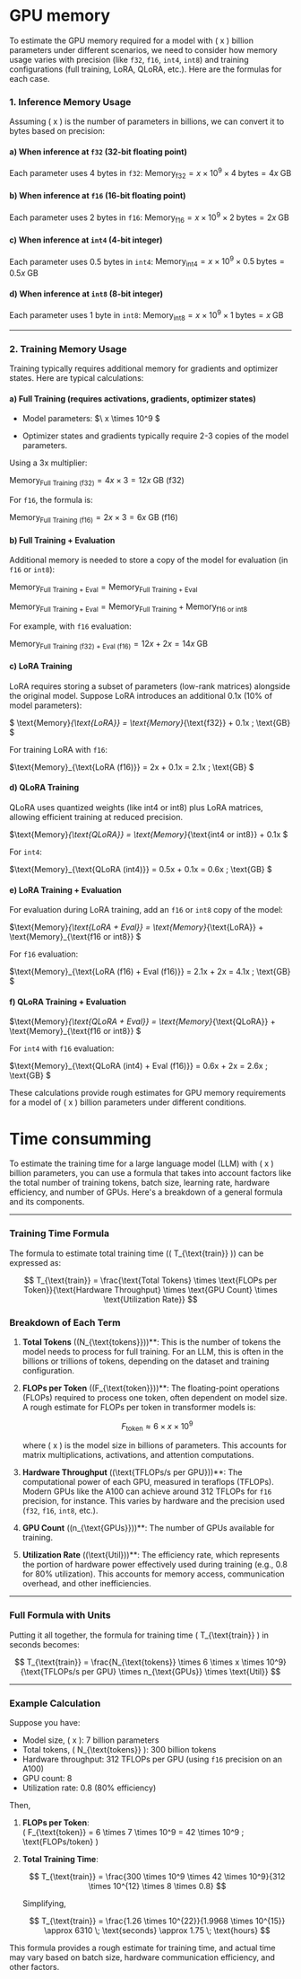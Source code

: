 # GPU memory

To estimate the GPU memory required for a model with \( x \) billion parameters under different scenarios, we need to consider how memory usage varies with precision (like `f32`, `f16`, `int4`, `int8`) and training configurations (full training, LoRA, QLoRA, etc.). Here are the formulas for each case.

### 1. **Inference Memory Usage**

Assuming \( x \) is the number of parameters in billions, we can convert it to bytes based on precision:

#### a) **When inference at `f32` (32-bit floating point)**

Each parameter uses 4 bytes in `f32`:
$\text{Memory}_{\text{f32}} = x \times 10^9 \times 4 \; \text{bytes} = 4x \; \text{GB}$

#### b) **When inference at `f16` (16-bit floating point)**

Each parameter uses 2 bytes in `f16`:
$\text{Memory}_{\text{f16}} = x \times 10^9 \times 2 \; \text{bytes} = 2x \; \text{GB}$

#### c) **When inference at `int4` (4-bit integer)**

Each parameter uses 0.5 bytes in `int4`:
$\text{Memory}_{\text{int4}} = x \times 10^9 \times 0.5 \; \text{bytes} = 0.5x \; \text{GB}$

#### d) **When inference at `int8` (8-bit integer)**

Each parameter uses 1 byte in `int8`:
$\text{Memory}_{\text{int8}} = x \times 10^9 \times 1 \; \text{bytes} = x \; \text{GB}$

---

### 2. **Training Memory Usage**

Training typically requires additional memory for gradients and optimizer states. Here are typical calculations:

#### a) **Full Training (requires activations, gradients, optimizer states)**

- Model parameters: $\ x \times 10^9 \$

- Optimizer states and gradients typically require 2-3 copies of the model parameters.

Using a 3x multiplier:

$\text{Memory}_{\text{Full Training (f32)}} = 4x \times 3 = 12x \; \text{GB (f32)}$

For `f16`, the formula is:

$\text{Memory}_{\text{Full Training (f16)}} = 2x \times 3 = 6x \; \text{GB (f16)}$

#### b) **Full Training + Evaluation**

Additional memory is needed to store a copy of the model for evaluation (in `f16` or `int8`):

$\text{Memory}_{\text{Full Training + Eval}} = \text{Memory}_{\text{Full Training + Eval}}$


$\text{Memory}_{\text{Full Training + Eval}} = \text{Memory}_{\text{Full Training}} + \text{Memory}_{\text{f16 or int8}}$

For example, with `f16` evaluation:

$\text{Memory}_{\text{Full Training (f32) + Eval (f16)}} = 12x + 2x = 14x \; \text{GB}$

#### c) **LoRA Training**

LoRA requires storing a subset of parameters (low-rank matrices) alongside the original model. Suppose LoRA introduces an additional 0.1x (10% of model parameters):

$ \text{Memory}_{\text{LoRA}} = \text{Memory}_{\text{f32}} + 0.1x \; \text{GB} $

For training LoRA with `f16`:

$\text{Memory}_{\text{LoRA (f16)}} = 2x + 0.1x = 2.1x \; \text{GB} $

#### d) **QLoRA Training**

QLoRA uses quantized weights (like int4 or int8) plus LoRA matrices, allowing efficient training at reduced precision.

$\text{Memory}_{\text{QLoRA}} = \text{Memory}_{\text{int4 or int8}} + 0.1x $

For `int4`:

$\text{Memory}_{\text{QLoRA (int4)}} = 0.5x + 0.1x = 0.6x \; \text{GB} $

#### e) **LoRA Training + Evaluation**

For evaluation during LoRA training, add an `f16` or `int8` copy of the model:

$\text{Memory}_{\text{LoRA + Eval}} = \text{Memory}_{\text{LoRA}} + \text{Memory}_{\text{f16 or int8}} $

For `f16` evaluation:

$\text{Memory}_{\text{LoRA (f16) + Eval (f16)}} = 2.1x + 2x = 4.1x \; \text{GB} $

#### f) **QLoRA Training + Evaluation**

$\text{Memory}_{\text{QLoRA + Eval}} = \text{Memory}_{\text{QLoRA}} + \text{Memory}_{\text{f16 or int8}} $

For `int4` with `f16` evaluation:

$\text{Memory}_{\text{QLoRA (int4) + Eval (f16)}} = 0.6x + 2x = 2.6x \; \text{GB} $

These calculations provide rough estimates for GPU memory requirements for a model of \( x \) billion parameters under different conditions.

# Time consumming

To estimate the training time for a large language model (LLM) with \( x \) billion parameters, you can use a formula that takes into account factors like the total number of training tokens, batch size, learning rate, hardware efficiency, and number of GPUs. Here's a breakdown of a general formula and its components.

---

### Training Time Formula

The formula to estimate total training time (\( T_{\text{train}} \)) can be expressed as:

$$
T_{\text{train}} = \frac{\text{Total Tokens} \times \text{FLOPs per Token}}{\text{Hardware Throughput} \times \text{GPU Count} \times \text{Utilization Rate}}
$$

### Breakdown of Each Term

1. **Total Tokens** \((N_{\text{tokens}})\)**: This is the number of tokens the model needs to process for full training. For an LLM, this is often in the billions or trillions of tokens, depending on the dataset and training configuration.

2. **FLOPs per Token** \((F_{\text{token}})\)**: The floating-point operations (FLOPs) required to process one token, often dependent on model size. A rough estimate for FLOPs per token in transformer models is:

   $$
   F_{\text{token}} \approx 6 \times x \times 10^9
   $$
   
   where \( x \) is the model size in billions of parameters. This accounts for matrix multiplications, activations, and attention computations.

3. **Hardware Throughput** \((\text{TFLOPs/s per GPU})\)**: The computational power of each GPU, measured in teraflops (TFLOPs). Modern GPUs like the A100 can achieve around 312 TFLOPs for `f16` precision, for instance. This varies by hardware and the precision used (`f32`, `f16`, `int8`, etc.).

4. **GPU Count** \((n_{\text{GPUs}})\)**: The number of GPUs available for training.

5. **Utilization Rate** \((\text{Util})\)**: The efficiency rate, which represents the portion of hardware power effectively used during training (e.g., 0.8 for 80% utilization). This accounts for memory access, communication overhead, and other inefficiencies.

---

### Full Formula with Units

Putting it all together, the formula for training time \( T_{\text{train}} \) in seconds becomes:

$$
T_{\text{train}} = \frac{N_{\text{tokens}} \times 6 \times x \times 10^9}{\text{TFLOPs/s per GPU} \times n_{\text{GPUs}} \times \text{Util}}
$$

---

### Example Calculation

Suppose you have:

- Model size, \( x \): 7 billion parameters
- Total tokens, \( N_{\text{tokens}} \): 300 billion tokens
- Hardware throughput: 312 TFLOPs per GPU (using `f16` precision on an A100)
- GPU count: 8
- Utilization rate: 0.8 (80% efficiency)

Then,

1. **FLOPs per Token**:  
   \( F_{\text{token}} = 6 \times 7 \times 10^9 = 42 \times 10^9 \; \text{FLOPs/token} \)

2. **Total Training Time**:

   $$
   T_{\text{train}} = \frac{300 \times 10^9 \times 42 \times 10^9}{312 \times 10^{12} \times 8 \times 0.8}
   $$

   Simplifying,

   $$
   T_{\text{train}} = \frac{1.26 \times 10^{22}}{1.9968 \times 10^{15}} \approx 6310 \; \text{seconds} \approx 1.75 \; \text{hours}
   $$

This formula provides a rough estimate for training time, and actual time may vary based on batch size, hardware communication efficiency, and other factors.